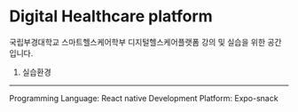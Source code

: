 # Digital Healthcare platform
국립부경대학교 스마트헬스케어학부 디지털헬스케어플랫폼 강의 및 실습을 위한 공간 입니다.

1. 실습환경
---
Programming Language: React native
Development Platform: Expo-snack
